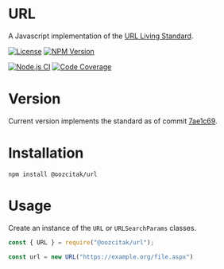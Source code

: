 # URL
A Javascript implementation of the [URL Living Standard](https://url.spec.whatwg.org/).

[![License](http://img.shields.io/npm/l/@oozcitak/url.svg?style=flat-square)](http://opensource.org/licenses/MIT)
[![NPM Version](http://img.shields.io/npm/v/@oozcitak/url.svg?style=flat-square)](https://www.npmjs.com/package/@oozcitak/url)

[![Node.js CI](https://github.com/oozcitak/url/workflows/build/badge.svg)](https://github.com/oozcitak/url/actions)
[![Code Coverage](https://codecov.io/gh/oozcitak/url/branch/master/graph/badge.svg)](https://codecov.io/gh/oozcitak/url)

# Version
Current version implements the standard as of commit [7ae1c69](https://url.spec.whatwg.org/commit-snapshots/7ae1c691c96f0d82fafa24c33aa1e8df9ffbf2bc/).

# Installation
```
npm install @oozcitak/url
```

# Usage
Create an instance of the `URL` or `URLSearchParams` classes.

```js
const { URL } = require("@oozcitak/url");

const url = new URL("https://example.org/file.aspx")
```
